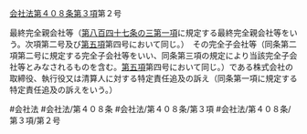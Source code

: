 [会社法第４０８条第３項](会社法＿＿＿＿第４０８条第３項)第２号

最終完全親会社等（[第八百四十七条の三第一項](会社法＿＿＿＿第８４７条の３第１項)に規定する最終完全親会社等をいう。次項第二号及び[第五項](会社法＿＿＿＿第４０８条第５項)第四号において同じ。）　その完全子会社等（同条第二項第二号に規定する完全子会社等をいい、同条第三項の規定により当該完全子会社等とみなされるものを含む。[第五項](会社法＿＿＿＿第４０８条第５項)第四号において同じ。）である株式会社の取締役、執行役又は清算人に対する特定責任追及の訴え（同条第一項に規定する特定責任追及の訴えをいう。）


#会社法
#会社法/第４０８条
#会社法/第４０８条/第３項
#会社法/第４０８条/第３項/第２号
